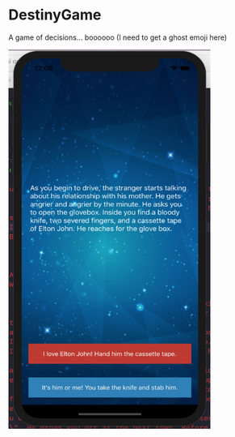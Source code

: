 # DestinyGame

A game of decisions... boooooo (I need to get a ghost emoji here)

<img src="images/destiniScreenShot.png" width="400" height="750" >
